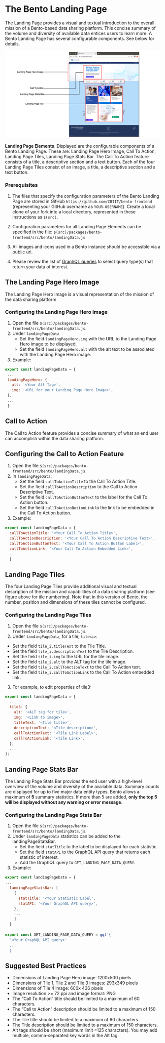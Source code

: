 # The Bento Landing Page
The Landing Page provides a visual and textual introduction to the overall mission of a Bento-based data sharing platform. This concise summary of the volume and diversity of available data entices users to learn more. A Bento Landing Page has several configurable components. See below for details.

![Landing Page Elements](../assets/landing-page-elements.png)

**Landing Page Elements**. Displayed are the configurable components of a Bento Landing Page. These are: Landing Page Hero Image, Call To Action, Landing Page Tiles, Landing Page Stats Bar. The Call To Action feature consists of a title, a descriptive section and a text button. Each of the four Landing Page Tiles consist of an image, a title, a descriptive section and a text button. 

### Prerequisites

1. The files that specify the configuration parameters of the Bento Landing Page are stored in GitHub `https://github.com/CBIIT/bento-frontend` (representing your GitHub username as `YOUR-USERNAME`). Create a local clone of your fork into a local directory, represented in these instructions as `$(src)`.

2. Configuration parameters for all Landing Page Elements can be specified in the file: `$(src)/packages/bento-frontend/src/bento/landingData.js` 

3. All images and icons used in a Bento instance should be accessible via a public url. 

4. Please review the list of [GraphQL queries](https://github.com/CBIIT/bento-backend/blob/master/src/main/resources/graphql/bento-extended-doc.graphql) to select query type(s) that return your data of interest.

## The Landing Page Hero Image
The Landing Page Hero Image is a visual representation of the mission of the data sharing platform.

### Configuring the Landing Page Hero Image
 1. Open the file `$(src)/packages/bento-frontend/src/bento/landingData.js`.
 2. Under `landingPageData`
 	* Set the field `landingPageHero.img` with the URL to the Landing Page Hero image to be displayed.
 	* Set the field `landingPageHero.alt` with the alt text to be associated with the Landing Page Hero image.
 3. Example:
 
 ``` javascript
export const landingPageData = {
  ...
  landingPageHero: {
    alt: '<Your Alt Tag>',
    img: '<URL for your Landing Page Hero Image>',
  },
  ...
  }
```

## Call to Action 
The Call to Action feature provides a concise summary of what an end user can accomplish within the data sharing platform.

## Configuring the Call to Action Feature
1. Open the file `$(src)/packages/bento-frontend/src/bento/landingData.js`.
2. In `landingPageData`:
	* Set the field `callToActionTitle` to the Call To Action Title.
	* Set the field `callToActionDescription` to the Call to Action Descriptive Text.
	* Set the  field `callToActionButtonText` to the label for the Call To Action button.
	* Set the field `callToActionButtonLink` to the link to be embedded in the Call To Action button.
3. Example: 
``` javascript
export const landingPageData = {
  callToActionTitle: '<Your Call To Action Title>',
  callToActionDescription: '<Your Call To Action Descriptive Text>',
  callToActionButtonText: '<Your Call To Action Button Label>',
  callToActionLink: '<Your Call To Action Embedded Link>',
  ...
  }
```

## Landing Page Tiles
The four Landing Page Tiles provide additional visual and textual description of the mission and capabilities of a data sharing platform (see figure above for tile numbering). Note that in this version of Bento, the number, position and dimensions of these tiles cannot be configured. 

### Configuring the Landing Page Tiles
1. Open the file `$(src)/packages/bento-frontend/src/bento/landingData.js`.
2. Under `landingPageData`, for a tile, `tile<i>`:
  * Set the field `tile_i.titleText` to the Tile Title.
  * Set the field `tile_i.descriptionText` to the Tile Description.
  * Set the field `tile_i.img` to the URL for the tile image.
  * Set the field `tile_i.alt` to the ALT tag for the tile image.
   * Set the field `tile_i.callToActionText` to the Call To Action text.
   * Set the field `tile_i.callToActionLink` to the Call To Action embedded link.
3. For example, to edit properties of tile3:
```javascript
export const landingPageData = {
  ...
  tile3: {
    alt: '<ALT tag for tile>',
    img: '<Link to image>',
    titleText: '<Tile title>',
    descriptionText: '<Tile description>',
    callToActionText: '<Tile Link Label>',
    callToActionLink: '<Tile Link>',
  },
  ...
};
```

## Landing Page Stats Bar
The Landing Page Stats Bar provides the end user with a high-level overview of the volume and diversity of the available data. Summary counts are displayed for up to five major data entity types. Bento allows a maximum of **5** summary statistics. If more than 5 are added, **only the top 5 will be displayed without any warning or error message**.

### Configuring the Landing Page Stats Bar
1. Open the file `$(src)/packages/bento-frontend/src/bento/landingData.js`.
2. Under `landingPageData` statistics can be added to the landingPageStatsBar.
	* Set the field `statTitle` to the label to be displayed for each statistic.
	* Set the field `statAPI` to the GraphQL API query that returns each statistic of interest.
	* Add the GraphQL query to `GET_LANDING_PAGE_DATA_QUERY`.
3. Example:

``` javascript
export const landingPageData = {
...
  landingPageStatsBar: [
    {
      statTitle: '<Your Statistic Label',
      statAPI: '<Your GraphQL API query>',
    },
    ...
    ]
  }

export const GET_LANDING_PAGE_DATA_QUERY = gql`{
  '<Your GraphQL API query>'
  ...
  }
```


## Suggested Best Practices
- Dimensions of Landing Page Hero image: 1200x500 pixels
- Dimensions of  Tile 1, Tile 2 and Tile 3 images: 293x349 pixels
- Dimensions of Tile 4 image: 600x 436 pixels
- Image resolution >= 72 ppi and image format: PNG
- The “Call To Action” title should be limited to a maximum of 60 characters.
- The “Call to Action” description should be limited to a maximum of 150 characters.
- The Tile title should be limited to a maximum of 60 characters.
- The Title description should be limited to a maximum of 150 characters.
- Alt tags should be short (maximum limit =125 characters). You may add multiple, comma-separated key words in the Alt tag.
